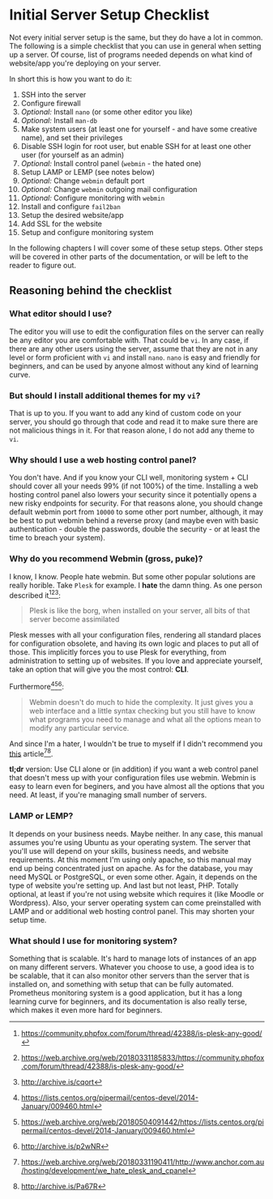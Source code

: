 # Initial Server Setup Checklist

Not every initial server setup is the same, but they do have a lot in common. The following is a simple checklist that you can use in general when setting up a server. Of course, list of programs needed depends on what kind of website/app you're deploying on your server.

In short this is how you want to do it:

1. SSH into the server
2. Configure firewall
3. _Optional:_ Install `nano` (or some other editor you like)
4. _Optional:_ Install `man-db`
4. Make system users (at least one for yourself - and have some creative name), and set their privileges
5. Disable SSH login for root user, but enable SSH for at least one other user (for yourself as an admin)
6. _Optional:_ Install control panel (`webmin` - the hated one)
7. Setup LAMP or LEMP (see notes below)
8. _Optional:_ Change `webmin` default port
9. _Optional:_ Change `webmin` outgoing mail configuration
10. _Optional:_ Configure monitoring with `webmin`
11. Install and configure `fail2ban`
12. Setup the desired website/app
13. Add SSL for the website
14. Setup and configure monitoring system

In the following chapters I will cover some of these setup steps. Other steps will be covered in other parts of the documentation, or will be left to the reader to figure out.

## Reasoning behind the checklist

### What editor should I use?

The editor you will use to edit the configuration files on the server can really be any editor you are comfortable with. That could be `vi`. In any case, if there are any other users using the server, assume that they are not in any level or form proficient with `vi` and install `nano`. `nano` is easy and friendly for beginners, and can be used by anyone almost without any kind of learning curve.

### But should I install additional themes for my `vi`?

That is up to you. If you want to add any kind of custom code on your server, you should go through that code and read it to make sure there are not malicious things in it. For that reason alone, I do not add any theme to `vi`.

### Why should I use a web hosting control panel?

You don't have. And if you know your CLI well, monitoring system + CLI should cover all your needs 99% (if not 100%) of the time. Installing a web hosting control panel also lowers your security since it potentially opens a  new risky endpoints for security. For that reasons alone, you should change default webmin port from `10000` to some other port number, although, it may be best to put webmin behind a reverse proxy (and maybe even with basic authentication - double the passwords, double the security - or at least the time to breach your system).

### Why do you recommend Webmin (gross, puke)?

I know, I know. People hate webmin. But some other popular solutions are really horible. Take `Plesk` for example. I **hate** the damn thing. As one person described it[^1][^2][^3]:

> Plesk is like the borg, when installed on your server, all bits of that server become assimilated

Plesk messes with all your configuration files, rendering all standard places for configuration obsolete, and having its own logic and places to put all of those. This implicitly forces you to use Plesk for everything, from administration to setting up of websites. If you love and appreciate yourself, take an option that will give you the most control: **CLI**.

Furthermore[^8][^6][^7]:

> Webmin doesn't do much to hide the complexity.  It just gives you a
web interface and a little syntax checking but you still have to know
what programs you need to manage and what all the options mean to
modify any particular service.

And since I'm a hater, I wouldn't be true to myself if I didn't recommend you [this][1] article[^4][^5].

**tl;dr** version: Use CLI alone or (in addition) if you want a web control panel that doesn't mess up with your configuration files use webmin. Webmin is easy to learn even for beginers, and you have almost all the options that you need. At least, if you're managing small number of servers.

### LAMP or LEMP?

It depends on your business needs. Maybe neither. In any case, this manual assumes you're using Ubuntu as your operating system. The server that you'll use will depend on your skills, business needs, and website requirements. At this moment I'm using only apache, so this manual may end up being concentrated just on apache. As for the database, you may need MySQL or PostgreSQL, or even some other. Again, it depends on the type of website you're setting up. And last but not least, PHP. Totally optional, at least if you're not using website which requires it (like Moodle or Wordpress). Also, your server operating system can come preinstalled with LAMP and or additional web hosting control panel. This may shorten your setup time.

### What should I use for monitoring system?

Something that is scalable. It's hard to manage lots of instances of an app on many different servers. Whatever you choose to use, a good idea is to be scalable, that it can also monitor other servers than the server that is installed on, and something with setup that can be fully automated. Prometheus monitoring system is a good application, but it has a long learning curve for beginners, and its documentation is also really terse, which makes it even more hard for beginners.

[^1]: <https://community.phpfox.com/forum/thread/42388/is-plesk-any-good/>
[^2]: <https://web.archive.org/web/20180331185833/https://community.phpfox.com/forum/thread/42388/is-plesk-any-good/>
[^3]: <http://archive.is/cqort>
[^4]: <https://web.archive.org/web/20180331190411/http://www.anchor.com.au/hosting/development/we_hate_plesk_and_cpanel>
[^5]: <http://archive.is/Pa67R>
[^8]: <https://lists.centos.org/pipermail/centos-devel/2014-January/009460.html>
[^6]: <https://web.archive.org/web/20180504091442/https://lists.centos.org/pipermail/centos-devel/2014-January/009460.html>
[^7]: <http://archive.is/p2wNR>

[1]: http://www.anchor.com.au/hosting/development/we_hate_plesk_and_cpanel
